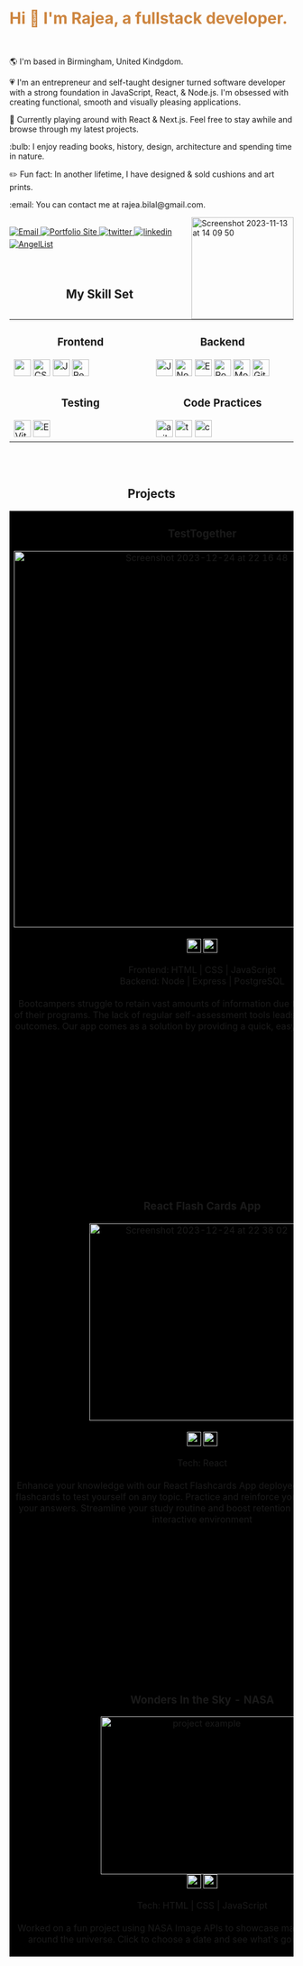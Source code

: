 



<h1 align="left" style="color: #CD853F;">Hi 👋 I'm Rajea, a fullstack developer.</h1>
<br>
<p align="left">🌎 I'm based in Birmingham, United Kindgdom.</p>
<p align="left">💗 I'm an entrepreneur and self-taught designer turned software developer with a strong foundation in JavaScript, React, & Node.js. I'm obsessed with creating functional, smooth and visually pleasing applications.</p>
<p align="left">🚀 Currently playing around with React & Next.js. Feel free to stay awhile and browse through my latest projects.</p>
<p align="left">:bulb: I enjoy reading books, history, design, architecture and spending time in nature.</p>
<p align="left">✏️ Fun fact: In another lifetime, I have designed & sold cushions and art prints.</p>
<p align="left">:email: You can contact me at rajea.bilal@gmail.com.</p>

<img align="right" width="181" alt="Screenshot 2023-11-13 at 14 09 50" src="https://github.com/rajea-bilal/rajea-bilal/assets/93056794/d8deadda-f961-4311-b64d-80c88a1ebd24">



<br>

<!-- Buttons Top -->

<div align="left"> 
<a href="mailto:rajea.bilal@gmail.com">
<img src="https://img.shields.io/badge/-Email Me-CD853F?style=for-the-badge&?logoWidth=50" alt="Email" style="margin-bottom: 5px;" />
</a>
<a href="https://rajea-bilal.netlify.app/">
<img src="https://img.shields.io/badge/-Portfolio-CD853F?style=for-the-badge&?logoWidth=50" alt="Portfolio Site" style="margin-bottom: 5px;" />
</a>
<a href="https://twitter.com/rajeabilal">
<img src="https://img.shields.io/badge/-Twitter-CD853F?style=for-the-badge&?logoWidth=50" alt="twitter" style="margin-bottom: 5px;" />
</a>
<a href="https://www.linkedin.com/in/rajea-bilal/">
<img src="https://img.shields.io/badge/-Linkedin-CD853F?style=for-the-badge&?logoWidth=50" alt="linkedin" style="margin-bottom: 5px;" />
</a>  
<a href="https://angel.co/u/rajea-bilal">
<img src="https://img.shields.io/badge/-AngelList-CD853F?style=for-the-badge&?logoWidth=50" alt="AngelList" style="margin-bottom: 5px;" />
</a> 
</div>

<br>
<br>
  
<div align="center">
  
<h2>My Skill Set</h2>

<table><tr><td valign="top" width="30%">

  <h3 align="center">Frontend</h3>

<div align="left">  
<img src="https://img.shields.io/badge/html5-%23E34F26.svg?style=for-the-badge&logo=html5&logoColor=white" height="30" />  
<img src="https://img.shields.io/badge/css3-%231572B6.svg?style=for-the-badge&logo=css3&logoColor=white" alt="CSS3" height="30" />  
<img src="https://img.shields.io/badge/javascript-%23323330.svg?style=for-the-badge&logo=javascript&logoColor=%23F7DF1E)" alt="JavaScript" height="30" />  
<img src="https://img.shields.io/badge/react-%2320232a.svg?style=for-the-badge&logo=react&logoColor=%2361DAFB)" alt="React" height="30" />   
</div>

</td><td valign="top" width="30%">

  <h3 align="center">Backend</h3>

<div align="left">  
<img src="https://img.shields.io/badge/javascript-%23323330.svg?style=for-the-badge&logo=javascript&logoColor=%23F7DF1E)" alt="JavaScript" height="30" /> 
<img src="https://img.shields.io/badge/node.js-6DA55F?style=for-the-badge&logo=node.js&logoColor=white)" alt="Node.js" height="30" />  
<img src="https://img.shields.io/badge/express.js-%23404d59.svg?style=for-the-badge&logo=express&logoColor=%2361DAFB)" alt="Express.js" height="30" /> 
<img src="https://img.shields.io/badge/postgres-%23316192.svg?style=for-the-badge&logo=postgresql&logoColor=white" alt="PostgreSQL" height="30" />  
<img src="https://img.shields.io/badge/mongoDB-test?style=for-the-badge&logo=mongodb&color=gray" alt="MongoDB" height="30" />  
<img src="https://img.shields.io/badge/git-%23F05033.svg?style=for-the-badge&logo=git&logoColor=white)" alt="Git" height="30" />  
</div>

</td>


</tr>
<tr>
  <td valign="top" width="30%">

  <h3 align="center">Testing</h3>

<div align="left">  
 
<img src="https://img.shields.io/badge/vitest-test?style=for-the-badge&logo=vitest&color=teal" alt="Vitest" height="30" />
<img src="https://img.shields.io/badge/playwright-test?style=for-the-badge&logo=playwright&color=red" alt="Express.js" height="30" />


</div>

</td>
<td valign="top" width="30%">

  <h3 align="center">Code Practices</h3>

<div align="left">  
<img src="https://img.shields.io/badge/agile-methodology-test?style=for-the-badge&color=olive" alt="agile-methodology" height="30" />  
<img src="https://img.shields.io/badge/teamwork-test?style=for-the-badge&color=yellow" alt="teamwork" height="30" />  
<img src="https://img.shields.io/badge/computational-thinking-test?style=for-the-badge&color=peru" alt="computational-thinking" height="30" />  


</div>

</td>
</tr>
</table>


</div>




<!-- <p><img align="left" src="https://github-readme-stats.vercel.app/api/top-langs?username=rajea-bilal&show_icons=true&locale=en&layout=compact" alt="rajea-bilal" /></p> -->
<!-- 
<p>&nbsp;<img align="center" src="https://github-readme-stats.vercel.app/api?username=rajea-bilal&show_icons=true&locale=en" alt="rajea-bilal" /></p> -->

<br>



<br>


<!-- PROJECTS -->

<h2 align="center">Projects</h2>
<div align="center">
  <table style="background-color: black;">
    <tr>
        <td width="30%" height="30%" style="background-color: black;">
        <h3 align="center">TestTogether</h3>
        <p align="center">
          <a href="https://github.com/SchoolOfCode/bc15-w8-project-back-end-teamtogether" target="_blank" rel="noreferrer">
          <img width="668" alt="Screenshot 2023-12-24 at 22 16 48" src="https://github.com/rajea-bilal/rajea-bilal/assets/93056794/7ff2e59b-593a-4972-aae6-2f0e890df4d6"></a><br><br>
          <span>
            <a href="https://github.com/SchoolOfCode/bc15-w8-project-back-end-teamtogether" target="_blank" rel="noreferrer">
              <img src="https://img.shields.io/badge/-Repo-aa593e?style=for-the-badge&?logoWidth=40" alt="button to repository" height="25px">
            </a>
            <a href="https://book-app-omega.vercel.app/" target="_blank" rel="noreferrer">
              <img src="https://img.shields.io/badge/-Live_site-aa593e?style=for-the-badge&?logoWidth=40" alt="button to live site" height="25px">
            </a>
          </span>
        </p>
        <p align="center">
          Frontend: HTML | CSS | JavaScript <br>
          Backend: Node | Express | PostgreSQL <br><br>
          Bootcampers struggle to retain vast amounts of information due to the intensive nature of their programs. The lack of regular self-assessment tools leads to     ineffective learning outcomes. Our app comes as a solution by providing a quick, easy way to quiz regularly.
        </p>
      </td>
<td width="30%" height="30%" style="background-color: black;">
        <h3 align="center">BeCalm App</h3>
        <p align="center">
          <a href="https://becalm-final-project.onrender.com/" target="_blank" rel="noreferrer">
            <img width="635" alt="Screenshot 2023-12-26 at 22 16 39" src="https://github.com/rajea-bilal/rajea-bilal/assets/93056794/45e0c3d8-60cf-4067-812d-46927ddf41bb"></a><br><br>
          <span>
            <a href="https://github.com/rajea-bilal/react-flash-cards-app" target="_blank" rel="noreferrer">
            <img src="https://img.shields.io/badge/-Repo-aa593e?style=for-the-badge&?logoWidth=40" alt="button to live site" height="25px">
            </a>
            <a href="https://becalm-final-project.onrender.com/" target="_blank" rel="noreferrer">
               <img src="https://img.shields.io/badge/-Live_site-aa593e?style=for-the-badge&?logoWidth=40" alt="button to live site" height="25px">
            </a>
          </span>
        </p>
        <p align="center">
          Tech: HTML | CSS | JavaScript | Supabase <br><br>
        A full-stack app developed to support people in their mental well-being. It offers users a combination of techniques - developed from over 20 years of research - which when practiced consistently can calm the mind and help reduce anxiety and stress.
        </p>
      </td>
      </tr>
    <tr>
    <td width="30%" height="30%" style="background-color: black;">
        <h3 align="center">React Flash Cards App</h3>
        <p align="center">
          <a href="https://react-flash-cards-app.vercel.app/" target="_blank" rel="noreferrer">
  <img width="400px" height="350px" alt="Screenshot 2023-12-24 at 22 38 02" src="https://github.com/rajea-bilal/rajea-bilal/assets/93056794/542f51de-e81a-4e17-9766-b4082a664a60"></a>
          <br><br>
          <span>
            <a href="https://github.com/rajea-bilal/react-flash-cards-app" target="_blank" rel="noreferrer">
            <img src="https://img.shields.io/badge/-Repo-aa593e?style=for-the-badge&?logoWidth=40" alt="button to live site" height="25px">
            </a>
            <a href="https://react-flash-cards-app.vercel.app/" target="_blank" rel="noreferrer">
               <img src="https://img.shields.io/badge/-Live_site-aa593e?style=for-the-badge&?logoWidth=40" alt="button to live site" height="25px">
            </a>
          </span>
        </p>
        <p align="center">
          Tech: React <br><br>
         Enhance your knowledge with our React Flashcards App deployed on vercel. Easily add flashcards to test yourself on any topic. Practice and reinforce your learning by quizzing your answers. Streamline your study routine and boost retention in a user-friendly and interactive environment
        </p>
      </td>
       <td width="30%" height="30%" style="background-color: black;">
        <h3 align="center">Reader's Radar</h3>
        <p align="center">
          <a href="https://github.com/rajea-bilal/book-app" target="_blank" rel="noreferrer">
           <img width="911" alt="Screenshot 2023-11-06 at 21 39 00" src="https://github.com/rajea-bilal/rajea-bilal/assets/93056794/c3353aa0-1a36-453a-9541-e6a349ae019b">
</a><br>
          <span>
            <a href="https://github.com/rajea-bilal/book-app" target="_blank" rel="noreferrer">
              <img src="https://img.shields.io/badge/-Repo-aa593e?style=for-the-badge&?logoWidth=40" alt="button to repository" height="25px">
            </a>
            <a href="https://book-app-omega.vercel.app/" target="_blank" rel="noreferrer">
              <img src="https://img.shields.io/badge/-Live_site-aa593e?style=for-the-badge&?logoWidth=40" alt="button to live site" height="25px">
            </a>
          </span>
        </p>
        <p align="center">
          Tech: React <br><br>
          Built a fun React project around Books. Discover Bestsellers with Ease: Explore, Search, and Enjoy with the NY Bestseller API Integration!
        </p>
      </td>
    </tr>
        <tr>
       <td width="30%" height="30%">
        <h3 align="center">Wonders In the Sky - NASA</h3>
        <p align="center">
          <a href="https://github.com/rajea-bilal/nasa-daily-images" target="_blank" rel="noreferrer">
            <img src="https://media.giphy.com/media/YILLeAajL6GaFR6qbj/giphy.gif" height="280px" width="360px" alt="project example" />
          </a><br>
          <span>
            <a href="https://github.com/rajea-bilal/nasa-daily-images" target="_blank" rel="noreferrer">
              <img src="https://img.shields.io/badge/-Repo-aa593e?style=for-the-badge&?logoWidth=40" alt="button to repository" height="25px">
            </a>
            <a href="https://nasa-images-daily.netlify.app" target="_blank" rel="noreferrer">
              <img src="https://img.shields.io/badge/-Live_site-aa593e?style=for-the-badge&?logoWidth=40" alt="button to live site" height="25px">
            </a>
          </span>
        </p>
        <p align="center">
          Tech: HTML | CSS | JavaScript <br><br>
          Worked on a fun project using NASA Image APIs to showcase magnificent images from around the universe. Click to choose a date and see what's going on in the skies :)
        </p>
      </td>
         <td width="30%" height="30%">
      <h3 align="center">History Trivia</h3>
        <p align="center">
          <a href="https://github.com/rajea-bilal/history-trivia" target="_blank" rel="noreferrer">
            <img src="https://media.giphy.com/media/v1.Y2lkPTc5MGI3NjExYWxhZzhqN2c3Y215Y3R4bXBsdnU0ZmlpaTJjNWZjMGNrOGxoZnE0NyZlcD12MV9pbnRlcm5hbF9naWZfYnlfaWQmY3Q9Zw/t2qfy4FENpCFXhSPj8/giphy.gif" height="280px" width="360px" alt="project example" />
          </a><br>
          <span>
            <a href="https://github.com/rajea-bilal/history-trivia" target="_blank" rel="noreferrer">
              <img src="https://img.shields.io/badge/-Repo-aa593e?style=for-the-badge&?logoWidth=40" alt="button to repository" height="25px">
            </a>
            <a href="https://history-trivia.netlify.app/" target="_blank" rel="noreferrer">
              <img src="https://img.shields.io/badge/-Live_site-aa593e?style=for-the-badge&?logoWidth=40" alt="button to live site" height="25px">
            </a>
          </span>
        </p>
        <p align="center">
          Tech: HTML | CSS | JavaScript <br><br>
          A history trivia app built around the Open Trivia API
        </p>
      </td>
    </tr>
</table>
</div>


